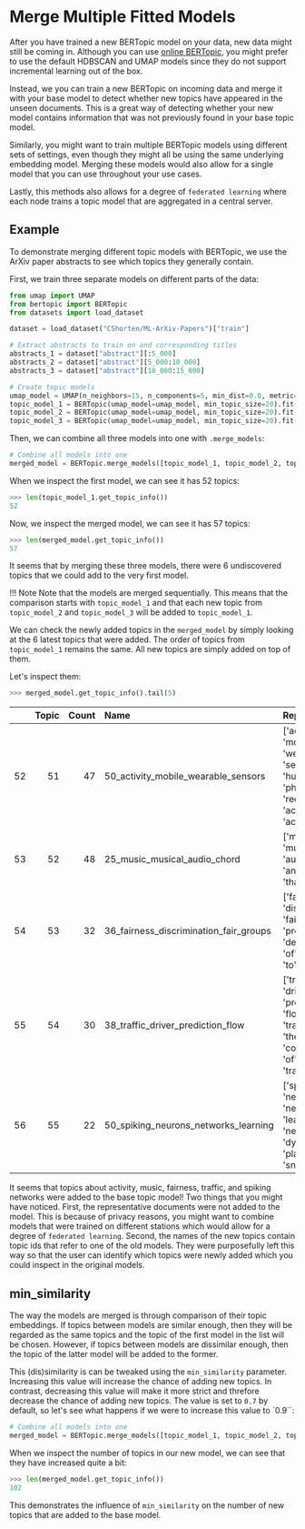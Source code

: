 # Merge Multiple Fitted Models

After you have trained a new BERTopic model on your data, new data might still be coming in. Although you can use [online BERTopic](https://maartengr.github.io/BERTopic/getting_started/online/online.html), you might prefer to use the default HDBSCAN and UMAP models since they do not support incremental learning out of the box. 

Instead, we you can train a new BERTopic on incoming data and merge it with your base model to detect whether new topics have appeared in the unseen documents. This is a great way of detecting whether your new model contains information that was not previously found in your base topic model. 

Similarly, you might want to train multiple BERTopic models using different sets of settings, even though they might all be using the same underlying embedding model. Merging these models would also allow for a single model that you can use throughout your use cases. 

Lastly, this methods also allows for a degree of `federated learning` where each node trains a topic model that are aggregated in a central server.

## **Example**
To demonstrate merging different topic models with BERTopic, we use the ArXiv paper abstracts to see which topics they generally contain.

First, we train three separate models on different parts of the data:

```python
from umap import UMAP
from bertopic import BERTopic
from datasets import load_dataset

dataset = load_dataset("CShorten/ML-ArXiv-Papers")["train"]

# Extract abstracts to train on and corresponding titles
abstracts_1 = dataset["abstract"][:5_000]
abstracts_2 = dataset["abstract"][5_000:10_000]
abstracts_3 = dataset["abstract"][10_000:15_000]

# Create topic models
umap_model = UMAP(n_neighbors=15, n_components=5, min_dist=0.0, metric='cosine', random_state=42)
topic_model_1 = BERTopic(umap_model=umap_model, min_topic_size=20).fit(abstracts_1)
topic_model_2 = BERTopic(umap_model=umap_model, min_topic_size=20).fit(abstracts_2)
topic_model_3 = BERTopic(umap_model=umap_model, min_topic_size=20).fit(abstracts_3)
```

Then, we can combine all three models into one with `.merge_models`:

```python
# Combine all models into one
merged_model = BERTopic.merge_models([topic_model_1, topic_model_2, topic_model_3])
```

When we inspect the first model, we can see it has 52 topics:

```python
>>> len(topic_model_1.get_topic_info())
52
```

Now, we inspect the merged model, we can see it has 57 topics:

```python
>>> len(merged_model.get_topic_info())
57
```

It seems that by merging these three models, there were 6 undiscovered topics that we could add to the very first model. 

!!! Note
    Note that the models are merged sequentially. This means that the comparison starts with `topic_model_1` and that 
    each new topic from `topic_model_2` and `topic_model_3` will be added to `topic_model_1`.

We can check the newly added topics in the `merged_model` by simply looking at the 6 latest topics that were added. The order of topics from `topic_model_1`
remains the same. All new topics are simply added on top of them. 

Let's inspect them:

```python
>>> merged_model.get_topic_info().tail(5)
```

|    |   Topic |   Count | Name                                   | Representation                                                                                                         |   Representative_Docs |
|---:|--------:|--------:|:---------------------------------------|:-----------------------------------------------------------------------------------------------------------------------|----------------------:|
| 52 |      51 |      47 | 50_activity_mobile_wearable_sensors    | ['activity', 'mobile', 'wearable', 'sensors', 'falls', 'human', 'phone', 'recognition', 'activities', 'accelerometer'] |                   nan |
| 53 |      52 |      48 | 25_music_musical_audio_chord           | ['music', 'musical', 'audio', 'chord', 'and', 'we', 'to', 'that', 'of', 'for']                                         |                   nan |
| 54 |      53 |      32 | 36_fairness_discrimination_fair_groups | ['fairness', 'discrimination', 'fair', 'groups', 'protected', 'decision', 'we', 'of', 'classifier', 'to']              |                   nan |
| 55 |      54 |      30 | 38_traffic_driver_prediction_flow      | ['traffic', 'driver', 'prediction', 'flow', 'trajectory', 'the', 'and', 'congestion', 'of', 'transportation']          |                   nan |
| 56 |      55 |      22 | 50_spiking_neurons_networks_learning   | ['spiking', 'neurons', 'networks', 'learning', 'neural', 'snn', 'dynamics', 'plasticity', 'snns', 'of']                |                   nan |


It seems that topics about activity, music, fairness, traffic, and spiking networks were added to the base topic model! Two things that you might have noticed. First, 
the representative documents were not added to the model. This is because of privacy reasons, you might want to combine models that were trained on different stations which
would allow for a degree of `federated learning`. Second, the names of the new topics contain topic ids that refer to one of the old models. They were purposefully left this way
so that the user can identify which topics were newly added which you could inspect in the original models.


## **min_similarity**

The way the models are merged is through comparison of their topic embeddings. If topics between models are similar enough, then they will be regarded as the same topics 
and the topic of the first model in the list will be chosen. However, if topics between models are dissimilar enough, then the topic of the latter model will be added to the former.

This (dis)similarity is can be tweaked using the `min_similarity` parameter. Increasing this value will increase the chance of adding new topics. In contrast, decreasing this value 
will make it more strict and threfore decrease the chance of adding new topics. The value is set to `0.7` by default, so let's see what happens if we were to increase this value to
`0.9``:

```python
# Combine all models into one
merged_model = BERTopic.merge_models([topic_model_1, topic_model_2, topic_model_3], min_similarity=0.9)
```

When we inspect the number of topics in our new model, we can see that they have increased quite a bit:

```python
>>> len(merged_model.get_topic_info())
102
```

This demonstrates the influence of `min_similarity` on the number of new topics that are added to the base model.
